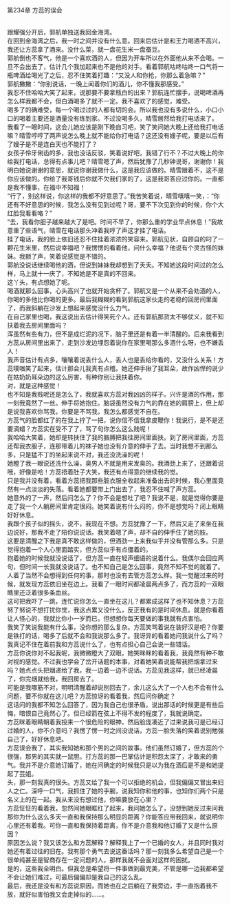 第234章 方蕊的误会
<br />跟耀强分开后，郭航单独送我回金海湾。<br />在回到金海湾之后，我一时之间并没有什么意。回来后估计是和王力喝酒不高兴，我还让方蕊拿了酒来。没什么菜，就一盘花生米一盘蚕豆。<br />郭航倒也不客气，他是一个喜欢酒的人，但因为开车所以在外面他从来不会喝。一旦不会出去了，估计几个我加起来也不是他的对手。看着郭航咕咚咕咚一口气将一瓶啤酒给喝光了之后，忍不住笑着打趣：“又没人和你抢，你那么着急嘛？”<br />郭航撇撇：“你别说话，一晚上闻着你们的酒儿，你不懂我那感受。”<br />我忍不住哈哈大笑了起来，说那要不要拿瓶白的出来？郭航连忙摆手，说喝啤酒再怎么样我都不会，但白酒喝多了就不一定。我不喜欢了的感觉，难受。<br />喝多了的确难受，每一个喝过过的人都有切的会。所以我也没有多说什么，小口小口的喝着主要还是酒量没有练到家。不过没喝多久，晴雪居然给我打电话来了。<br />我看了一眼时间，这会儿她应该是刚下晚自习吧，笑了笑问她大晚上还给我打电话嘛？晴雪哼哼了两声说怎么晚上就不能给你打电话？这还没有嫂子呢，要是以后有了嫂子是不是连白天也不能打了？<br />女孩子伶牙俐齿的多，我也没话反驳，笑着说好吧，我错了行不？不过大晚上的你给我打电话，总得有点事儿吧？晴雪嗯了声，然后犹豫了几秒钟说哥，谢谢你！我明白她说谢谢的意思，就说你谢我做什么，这是我应该做的。晴雪跟着不，这不是你应该做的。你给了我哥钱后你就不欠我们家的了，这是我哥答应过你的。一直都是我不懂事，在福中不知福！<br />“行了，别这样说，你这样的我都不好意思了。”我苦笑着说，晴雪嘻嘻一笑，：“你还有不好意思的时候，我怎么没有见到过呢？哥，要不下次见到你的时候，你个大红脸我看看咯？”<br />“去，我看你胆子越来越大了是吧。时间不早了，你那么重的学业早点休息！”我故意重了些语气，晴雪在电话那头冲着我哼了声这才挂了电话。<br />挂了电话，我的脸上依旧还忍不住挂着浓浓的笑容来。郭航见状，自顾自的叼了一颗花生米里，然后说幸福吧？我愣愣的看着他，问什么幸福？他说有个灵古怪的妹妹。我额了声，笑着说感觉是不错的。<br />郭航没说话继续喝他的酒，但说到妹妹我却想到了夭夭。不知她这段时间过的怎么样，马上就十一庆了，不知她是不是真的不回来。<br />这丫头，有点想她了呢。<br />喝酒就那么回事，心头高兴了也就开始贪杯了。郭航又是一个从来不会劝酒的人，你喝的多他比你喝的更多。最后我糊糊的看到郭航这家伙走的老稳的回房间里面了，而我斜躺在沙发上想起来感觉没什么力气。<br />在自己家里也喝，我这说出去估计得笑死个人。还有郭航那货太不够仗义，就不知扶着我去房间里面吗？<br />浑虽然有些有力，但不是成烂泥的况下，脑子里还是有着一半清醒的。后来我看到方蕊从房间里出来了，走到沙发边埋怨着说你在家里喝那么多酒什么呀，也不嫌丢人！<br />我声音估计有点多，嚷嚷着说丢什么人，丢人也是丢给你看的，又没什么关系！方蕊噗嗤笑了起来，估计那会儿我真有点稽。她还伸手揪了我耳朵，故作凶悍的说少在姑奶奶耳朵边的这么厉害，有种你别让我扶着你。<br />对，就是这种感觉！<br />也不知是我贱呢还是怎么了，我就喜欢方蕊对我凶凶的样子。兴许是酒的作用，那一刻我竟然了一丝。伸手将她抱住。脑袋虽然没有力气的靠在她的肩膀上，但上却是说我喜欢你骂我，你要是不骂我，我怎么都感觉不自在。<br />方蕊气的脸都红了的在我上拧了一把，说你信不信我拿皮鞭你！我说行，是不是还要滴蜡？方蕊实在受不了了，骂了句你怎么这么贱呢！<br />我哈哈大笑着，她却是转扶住了我的胳膊把我往房间里面扶。到了房间里面，方蕊还帮我衣服子，连那带着儿的袜子她也没有介意的伸手了去。当时我想不到那么多，只是猛不丁的坐起来说不对，我还没洗澡的呢！<br />她瞪了我一眼说还洗什么澡，臭男人不就是用来发臭的。我酒劲上来了，还跟着说哦，好像是哈！方蕊捂着肚子大笑，我还有点得意的继续我的觉。<br />只是我并没有着，看着方蕊把我那些脏衣服全收起来准备出去的时候，我心里面竟然有一点淡淡的失落。看着她都要带上门出去了，我忍不住喊了声方蕊。<br />她意外的了一声，然后问怎么了？你不会是想吐了吧？我说不是，就是觉得你要是走了我一个人躺房间里肯定很闷。她笑着说有什么闷的，你不是想觉吗？闭上眼睛好好休息。<br />我跟个孩子似的摇头，说不，我现在不想。方蕊犹豫了一下，然后又走了来坐在我边说好，那我不走了陪你说说话。我笑着嗯了声，却不自的伸手住了她的肢。<br />这要是清醒之下我是真不敢这样做的，但酒劲一上来我似乎并没有管那么多。只是觉得抱着一个人心里面踏实，但方蕊似乎有点僵着的。<br />抱着她的时候我就没说话了，但方蕊一直在轻声细语的说着什么。我偶尔会回应两句，但时间一长我就没说话了。也不知自己是怎么回事，竟然不知不觉的就着了。<br />人着了当然不会想得到任何的事，那时也没有去管方蕊怎么样。我一觉醒过来的时候，就发现方蕊依旧坐在边上。我看了一眼时间都凌晨两点多了，而方蕊的一双眼睛里还泛着很多条血丝。<br />这可把我吓了一跳，连忙说你怎么一直坐在这儿？都累成这样了也不知休息？方蕊努了努说不想打扰你觉，我这点累又没什么，反正我有的是时间休息。就是你看着让人怪心的，我就比你小一岁而已，但想想你每天要做的事我就有点害怕。<br />我笑了笑说我能有什么事，没你想的那么复杂。方蕊笑骂着说在装好汉是吧？你要是铁打的话，喝多了后就不会和我说那么多了。我讶异的看着她问我说什么了吗？我真记不住在着前我和方蕊说什么了，也有点担心自己会说一些错话。<br />方蕊你说你对不起我呢，我微微瞪大了双眼，她笑眯眯的看着我，我竟然有种不敢对视的感觉。不过我也学会了岔开话题的本事，对着她笑着说能帮我把烟拿过来吗？她点点头把烟递给了我，我一边着一边不说话。方蕊见我这样，就已经凌晨了，你完烟就给我，我回房去了。<br />可能是我哪筋不对，明明清醒着却说别回去了，余儿这么大了一个人也不会有什么问题，要不你就在这儿吧？方蕊惊讶的看着我，然后问你确定？<br />这话问的我都不知怎么回答了，因为我自己也很矛盾。说出那话的时候更是有些后悔，暗恨自己竟然心了。但已经箭在弦上不得不发的程度了，我就说确定。<br />方蕊眯着眼睛朝着我投来一个很危险的眼神，然后脸庞凑近了过来说我可是已经订过婚的人，你不介意吗？我愣了愣一时之间没说话，方蕊一脸失落的笑着说别勉强自己了，好好休息吧。<br />方蕊误会我了，其实我知她和那个男的之间的故事。他们虽然订婚了，但方蕊的个很强，那男的其实就一鼠胆。打方蕊的那一巴掌估计是积怨太深了，才敢来的勇气。我并不是介意她订婚了，她在问确定的时候我只是以为我在酒后是不是和她提起了芸姐。<br />头，那一刻我真的很头。方蕊又给了我一个可以拒绝的机会，但我偏偏又冒出来妇人之仁。深呼一口气，我抓住了她的手腕，说我知你和他的事，也知你们两个只是名义上的在一起。我从来没有想过他，你嘛要放在心里？<br />方蕊怔怔的看着我，忽然间她眼眶红了起来，我问她怎么了，没想到她反过来问我那你为什么这么多天一直和我保持那么明显的距离？你能答应带我回来，就说明你心里还有着我。可你一直和我保持着距离，你不是介意我和他订婚了又是什么原因？<br />原因怎么说？我又该怎么和方蕊解释？解释我上了一个已婚的女人，并且同时我对她还有着过往的旧在。我有那个勇气去说这番话吗？那一刻我多么希望自己是一个很单纯甚至是智商存在一定问题的人，那样我就不会面对这样的困扰。<br />是的，这些我全明白。但我总是希望将一件事做到最完美，不管是哪一边我都希望不会让她们难过，可最后偏偏却是我自己的这么乱。<br />最后，我还是没有和方蕊说原因，而她也在之后躺在了我旁边，手一直抱着我不放，就好似害怕我又会走掉似的……。